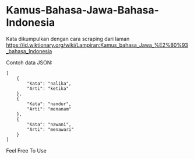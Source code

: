 # Kamus-Bahasa-Jawa-Bahasa-Indonesia

Kata dikumpulkan dengan cara scraping dari laman https://id.wiktionary.org/wiki/Lampiran:Kamus_bahasa_Jawa_%E2%80%93_bahasa_Indonesia

Contoh data JSON:
```
[
    {
        "Kata": "nalika",
        "Arti": "ketika"
    },
    {
        "Kata": "nandur",
        "Arti": "menanam"
    },
    {
        "Kata": "nawani",
        "Arti": "menawari"
    }
]
```

Feel Free To Use